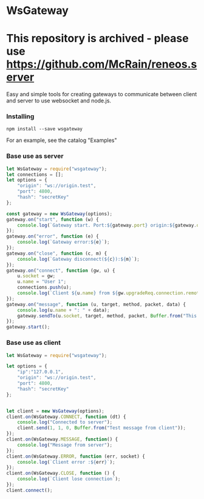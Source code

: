# WsGateway

# This repository is archived - please use https://github.com/McRain/reneos.server

Easy and simple tools for creating gateways to communicate between client and server to use websocket and node.js.

### Installing

```
npm install --save wsgateway
```

For an example, see the catalog "Examples"

### Base use as server

```js
let WsGateway = require("wsgateway");
let connections = [];
let options = {
    "origin": "ws://origin.test",
    "port": 4800,
    "hash": "secretKey"
};

const gateway = new WsGateway(options);
gateway.on("start", function (w) {
    console.log(`Gateway start. Port:${gateway.port} origin:${gateway.origin} hashkey:${gateway.hashKey}`);
});
gateway.on("error", function (e) {
    console.log(`Gateway error:${e}`);
});
gateway.on("close", function (c, m) {
    console.log(`Gateway disconnect(${c}):${m}`);
});
gateway.on("connect", function (gw, u) {
    u.socket = gw;
    u.name = "User 1";
    connections.push(u);
    console.log(`Client ${u.name} from ${gw.upgradeReq.connection.remoteAddress} connected`);
});
gateway.on("message", function (u, target, method, packet, data) {
    console.log(u.name + ": " + data);
    gateway.sendTo(u.socket, target, method, packet, Buffer.from("This is server answer "));
});
gateway.start();
```

### Base use as client

```js
let WsGateway = require("wsgateway");

let options = {
    "ip":"127.0.0.1",
    "origin": "ws://origin.test",
    "port": 4800,
    "hash": "secretKey"
};


let client = new WsGateway(options);
client.on(WsGateway.CONNECT, function (dt) {
    console.log("Connected to server");
    client.send(1, 1, 0, Buffer.from("Test message from client"));
});
client.on(WsGateway.MESSAGE, function() {
    console.log("Message from server");
});
client.on(WsGateway.ERROR, function (err, socket) {
    console.log(`Client error :${err}`);
});
client.on(WsGateway.CLOSE, function () {
    console.log(`Client lose connection`);
});
client.connect();
```
